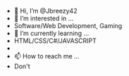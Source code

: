 - 👋 Hi, I’m @Jbreezy42
- 👀 I’m interested in ...
- Software/Web Development, Gaming
- 🌱 I’m currently learning ...
- HTML/CSS/C#/JAVASCRIPT
- 
- 📫 How to reach me ...
- Don't

<!---
Jbreezy42/Jbreezy42 is a ✨ special ✨ repository because its `README.md` (this file) appears on your GitHub profile.
You can click the Preview link to take a look at your changes.
--->
